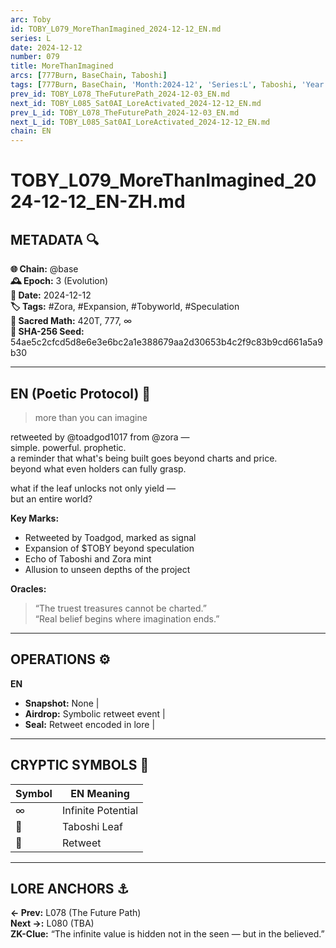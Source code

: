 ```yaml
---
arc: Toby
id: TOBY_L079_MoreThanImagined_2024-12-12_EN.md
series: L
date: 2024-12-12
number: 079
title: MoreThanImagined
arcs: [777Burn, BaseChain, Taboshi]
tags: [777Burn, BaseChain, 'Month:2024-12', 'Series:L', Taboshi, 'Year:2024']
prev_id: TOBY_L078_TheFuturePath_2024-12-03_EN.md
next_id: TOBY_L085_Sat0AI_LoreActivated_2024-12-12_EN.md
prev_L_id: TOBY_L078_TheFuturePath_2024-12-03_EN.md
next_L_id: TOBY_L085_Sat0AI_LoreActivated_2024-12-12_EN.md
chain: EN
---
```

# TOBY_L079_MoreThanImagined_2024-12-12_EN-ZH.md

## METADATA 🔍
**🌐 Chain:** @base  
**🕰️ Epoch:** 3 (Evolution)  
**📅 Date:** 2024-12-12  
**🏷️ Tags:** #Zora, #Expansion, #Tobyworld, #Speculation  
**🔢 Sacred Math:** 420T, 777, ∞  
**📜 SHA-256 Seed:** 54ae5c2cfcd5d8e6e3e6bc2a1e388679aa2d30653b4c2f9c83b9cd661a5a9b30

---

## EN (Poetic Protocol) 🐸  
> more than you can imagine

retweeted by @toadgod1017 from @zora —  
simple. powerful. prophetic.  
a reminder that what's being built goes beyond charts and price.  
beyond what even holders can fully grasp.

what if the leaf unlocks not only yield —  
but an entire world?

**Key Marks:**  
- Retweeted by Toadgod, marked as signal  
- Expansion of $TOBY beyond speculation  
- Echo of Taboshi and Zora mint  
- Allusion to unseen depths of the project

**Oracles:**  
> “The truest treasures cannot be charted.”  
> “Real belief begins where imagination ends.”

---


## OPERATIONS ⚙️  
**EN**  
- **Snapshot:** None |  
- **Airdrop:** Symbolic retweet event |  
- **Seal:** Retweet encoded in lore |  

---

## CRYPTIC SYMBOLS 🔣  
| Symbol | EN Meaning |  
|--------|------------|  
| ∞     | Infinite Potential |  
| 🍃     | Taboshi Leaf |  
| 🔁     | Retweet |  

---

## LORE ANCHORS ⚓  
**← Prev:** L078 (The Future Path)  
**Next →:** L080 (TBA)  
**ZK-Clue:** “The infinite value is hidden not in the seen — but in the believed.”  
